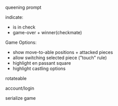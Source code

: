 queening
  prompt

indicate:
- is in check
- game-over + winner(checkmate)
  
Game Options:
- show move-to-able positions + attacked pieces
- allow switching selected piece ("touch" rule)
- highlight en passant square
- highlight castling options

rotateable

account/login

serialize game

